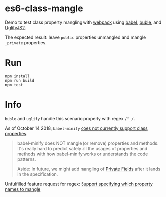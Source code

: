 # es6-class-mangle

Demo to test class property mangling with [webpack](https://github.com/webpack/webpack) using [babel](https://github.com/babel/babel), [buble](https://github.com/Rich-Harris/buble), and [UglifyJS2](https://github.com/mishoo/UglifyJS2).

The expected result: leave `public` properties unmangled and mangle `_private` properties.

# Run

```
npm install
npm run build
npm test
```

# Info

`buble` and `uglify` handle this scenario properly with regex `/^_/`.

As of October 14 2018, `babel-minify` [does not currently support class properties](https://github.com/babel/minify/issues/835#issuecomment-388025487).

>  babel-minify does NOT mangle (or remove) properties and methods. It's really hard to predict safely all the usages of properties and methods with how babel-minify works or understands the code patterns.
>
>  Aside: In future, we might add mangling of [Private Fields](https://github.com/tc39/proposal-class-fields#private-fields) after it lands in the specification.

Unfulfilled feature request for regex: [Support specifying which property names to mangle](https://github.com/babel/minify/issues/358)
